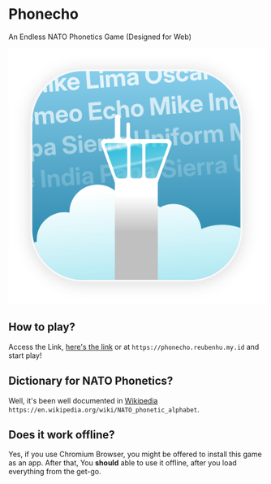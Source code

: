 # Phonecho

An Endless NATO Phonetics Game (Designed for Web)

![Phonetics Logo](assets/IconOG.png)

## How to play?

Access the Link, [here's the link](https://phonecho.reubenhu.my.id) or at `https://phonecho.reubenhu.my.id` and start play!

## Dictionary for NATO Phonetics?

Well, it's been well documented in [Wikipedia](https://en.wikipedia.org/wiki/NATO_phonetic_alphabet) `https://en.wikipedia.org/wiki/NATO_phonetic_alphabet`.

## Does it work offline?

Yes, if you use Chromium Browser, you might be offered to install this game as an app. After that, You **should** able to use it offline, after you load everything from the get-go.

